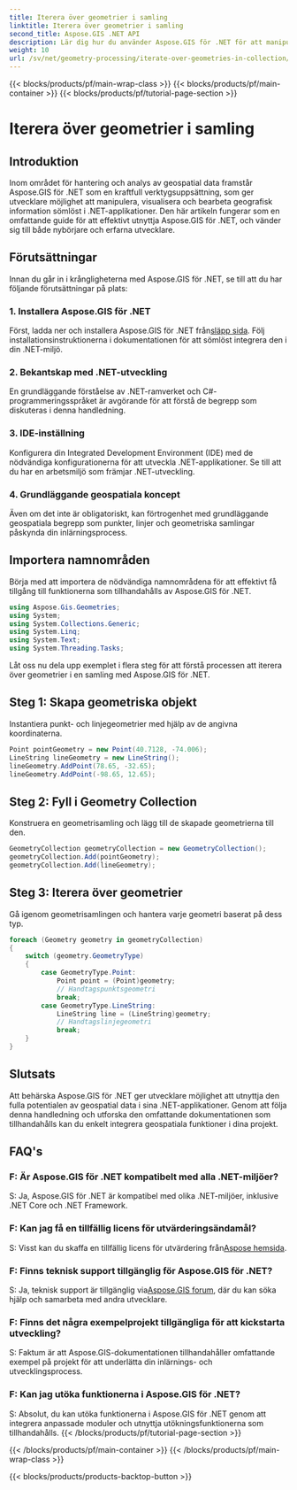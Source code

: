 ```yaml
---
title: Iterera över geometrier i samling
linktitle: Iterera över geometrier i samling
second_title: Aspose.GIS .NET API
description: Lär dig hur du använder Aspose.GIS för .NET för att manipulera geospatial data sömlöst i dina .NET-applikationer.
weight: 10
url: /sv/net/geometry-processing/iterate-over-geometries-in-collection/
---
```


{{< blocks/products/pf/main-wrap-class >}}
{{< blocks/products/pf/main-container >}}
{{< blocks/products/pf/tutorial-page-section >}}

# Iterera över geometrier i samling

## Introduktion
Inom området för hantering och analys av geospatial data framstår Aspose.GIS för .NET som en kraftfull verktygsuppsättning, som ger utvecklare möjlighet att manipulera, visualisera och bearbeta geografisk information sömlöst i .NET-applikationer. Den här artikeln fungerar som en omfattande guide för att effektivt utnyttja Aspose.GIS för .NET, och vänder sig till både nybörjare och erfarna utvecklare.
## Förutsättningar
Innan du går in i krångligheterna med Aspose.GIS för .NET, se till att du har följande förutsättningar på plats:
### 1. Installera Aspose.GIS för .NET
 Först, ladda ner och installera Aspose.GIS för .NET från[släpp sida](https://releases.aspose.com/gis/net/). Följ installationsinstruktionerna i dokumentationen för att sömlöst integrera den i din .NET-miljö.
### 2. Bekantskap med .NET-utveckling
En grundläggande förståelse av .NET-ramverket och C#-programmeringsspråket är avgörande för att förstå de begrepp som diskuteras i denna handledning.
### 3. IDE-inställning
Konfigurera din Integrated Development Environment (IDE) med de nödvändiga konfigurationerna för att utveckla .NET-applikationer. Se till att du har en arbetsmiljö som främjar .NET-utveckling.
### 4. Grundläggande geospatiala koncept
Även om det inte är obligatoriskt, kan förtrogenhet med grundläggande geospatiala begrepp som punkter, linjer och geometriska samlingar påskynda din inlärningsprocess.

## Importera namnområden
Börja med att importera de nödvändiga namnområdena för att effektivt få tillgång till funktionerna som tillhandahålls av Aspose.GIS för .NET.

```csharp
using Aspose.Gis.Geometries;
using System;
using System.Collections.Generic;
using System.Linq;
using System.Text;
using System.Threading.Tasks;
```


Låt oss nu dela upp exemplet i flera steg för att förstå processen att iterera över geometrier i en samling med Aspose.GIS för .NET.
## Steg 1: Skapa geometriska objekt
Instantiera punkt- och linjegeometrier med hjälp av de angivna koordinaterna.
```csharp
Point pointGeometry = new Point(40.7128, -74.006);
LineString lineGeometry = new LineString();
lineGeometry.AddPoint(78.65, -32.65);
lineGeometry.AddPoint(-98.65, 12.65);
```
## Steg 2: Fyll i Geometry Collection
Konstruera en geometrisamling och lägg till de skapade geometrierna till den.
```csharp
GeometryCollection geometryCollection = new GeometryCollection();
geometryCollection.Add(pointGeometry);
geometryCollection.Add(lineGeometry);
```
## Steg 3: Iterera över geometrier
Gå igenom geometrisamlingen och hantera varje geometri baserat på dess typ.
```csharp
foreach (Geometry geometry in geometryCollection)
{
    switch (geometry.GeometryType)
    {
        case GeometryType.Point:
            Point point = (Point)geometry;
            // Handtagspunktsgeometri
            break;
        case GeometryType.LineString:
            LineString line = (LineString)geometry;
            // Handtagslinjegeometri
            break;
    }
}
```

## Slutsats
Att behärska Aspose.GIS för .NET ger utvecklare möjlighet att utnyttja den fulla potentialen av geospatial data i sina .NET-applikationer. Genom att följa denna handledning och utforska den omfattande dokumentationen som tillhandahålls kan du enkelt integrera geospatiala funktioner i dina projekt.
## FAQ's
### F: Är Aspose.GIS för .NET kompatibelt med alla .NET-miljöer?
S: Ja, Aspose.GIS för .NET är kompatibel med olika .NET-miljöer, inklusive .NET Core och .NET Framework.
### F: Kan jag få en tillfällig licens för utvärderingsändamål?
 S: Visst kan du skaffa en tillfällig licens för utvärdering från[Aspose hemsida](https://purchase.aspose.com/temporary-license/).
### F: Finns teknisk support tillgänglig för Aspose.GIS för .NET?
 S: Ja, teknisk support är tillgänglig via[Aspose.GIS forum](https://forum.aspose.com/c/gis/33), där du kan söka hjälp och samarbeta med andra utvecklare.
### F: Finns det några exempelprojekt tillgängliga för att kickstarta utveckling?
S: Faktum är att Aspose.GIS-dokumentationen tillhandahåller omfattande exempel på projekt för att underlätta din inlärnings- och utvecklingsprocess.
### F: Kan jag utöka funktionerna i Aspose.GIS för .NET?
S: Absolut, du kan utöka funktionerna i Aspose.GIS för .NET genom att integrera anpassade moduler och utnyttja utökningsfunktionerna som tillhandahålls.
{{< /blocks/products/pf/tutorial-page-section >}}

{{< /blocks/products/pf/main-container >}}
{{< /blocks/products/pf/main-wrap-class >}}

{{< blocks/products/products-backtop-button >}}
